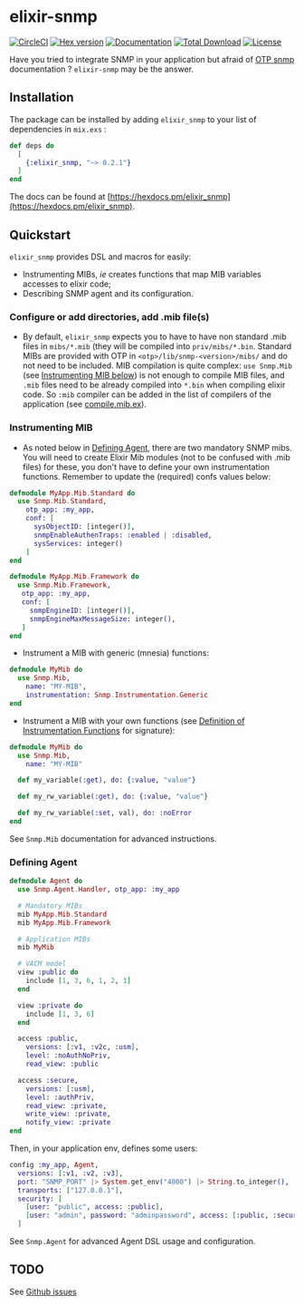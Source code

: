 # elixir-snmp

[![CircleCI](https://circleci.com/gh/jeanparpaillon/elixir-snmp.svg?style=shield)](https://app.circleci.com/pipelines/github/jeanparpaillon/elixir-snmp)
[![Hex version](https://img.shields.io/hexpm/v/elixir_snmp.svg "Hex version")](https://hex.pm/packages/elixir_snmp)
[![Documentation](https://img.shields.io/badge/hex-docs-green.svg)](https://hexdocs.pm/elixir_snmp/)
[![Total Download](https://img.shields.io/hexpm/dt/elixir_snmp.svg?maxAge=2592000)](https://hex.pm/packages/elixir_snmp)
[![License](https://img.shields.io/hexpm/l/elixir_snmp.svg?maxAge=259200)](https://github.com/jeanparpaillon/elixir_snmp/blob/master/LICENSE)

Have you tried to integrate SNMP in your application but afraid of [OTP
snmp](http://erlang.org/doc/man/SNMP_app.html) documentation ? `elixir-snmp` may
be the answer.

## Installation

The package can be installed by adding `elixir_snmp` to your list of dependencies in `mix.exs` :

``` elixir
def deps do
  [
    {:elixir_snmp, "~> 0.2.1"}
  ]
end
```

The docs can be found at [https://hexdocs.pm/elixir_snmp](https://hexdocs.pm/elixir_snmp).

## Quickstart

`elixir_snmp` provides DSL and macros for easily:
* Instrumenting MIBs, *ie* creates functions that map MIB variables accesses to
  elixir code;
* Describing SNMP agent and its configuration.

### Configure or add directories, add .mib file(s)
* By default, `elixir_snmp` expects you to have to have non standard .mib files
in `mibs/*.mib` (they will be compiled into `priv/mibs/*.bin`. Standard MIBs are
provided with OTP in `<otp>/lib/snmp-<version>/mibs/` and do not need to be
included. MIB compilation is quite complex: `use Snmp.Mib` (see [Instrumenting MIB below](https://github.com/jeanparpaillon/elixir-snmp#instrumenting-mib))
is not enough to compile MIB files, and `.mib` files need to be already compiled
into `*.bin` when compiling elixir code. So `:mib` compiler can be added in the
list of compilers of the application (see [compile.mib.ex](https://github.com/jeanparpaillon/elixir-snmp/blob/master/lib/mix/tasks/compile.mib.ex)).

### Instrumenting MIB
* As noted below in [Defining Agent](https://github.com/jeanparpaillon/elixir-snmp#defining-agent), there are two mandatory SNMP mibs. You
will need to create Elixir Mib modules (not to be confused with .mib files) for
these, you don't have to define your own instrumentation functions. Remember to
update the (required) confs values below:

``` elixir
defmodule MyApp.Mib.Standard do
  use Snmp.Mib.Standard,
    otp_app: :my_app,
    conf: [
      sysObjectID: [integer()],
      snmpEnableAuthenTraps: :enabled | :disabled,
      sysServices: integer()
    ]
end
```

``` elixir
defmodule MyApp.Mib.Framework do
  use Snmp.Mib.Framework,
   otp_app: :my_app,
   conf: [
     snmpEngineID: [integer()],
     snmpEngineMaxMessageSize: integer(),
   ]
end
```
* Instrument a MIB with generic (mnesia) functions:

``` elixir
defmodule MyMib do
  use Snmp.Mib,
    name: "MY-MIB",
    instrumentation: Snmp.Instrumentation.Generic
end
```

* Instrument a MIB with your own functions (see [Definition of Instrumentation
  Functions](http://erlang.org/doc/apps/snmp/snmp_def_instr_functions.html) for signature):

``` elixir
defmodule MyMib do
  use Snmp.Mib,
    name: "MY-MIB"

  def my_variable(:get), do: {:value, "value"}

  def my_rw_variable(:get), do: {:value, "value"}

  def my_rw_variable(:set, val), do: :noError
end
```

See `Snmp.Mib` documentation for advanced instructions.

### Defining Agent

``` elixir
defmodule Agent do
  use Snmp.Agent.Handler, otp_app: :my_app

  # Mandatory MIBs
  mib MyApp.Mib.Standard
  mib MyApp.Mib.Framework

  # Application MIBs
  mib MyMib

  # VACM model
  view :public do
    include [1, 3, 6, 1, 2, 1]
  end

  view :private do
    include [1, 3, 6]
  end

  access :public,
    versions: [:v1, :v2c, :usm],
    level: :noAuthNoPriv,
    read_view: :public

  access :secure,
    versions: [:usm],
    level: :authPriv,
    read_view: :private,
    write_view: :private,
    notify_view: :private
end
```

Then, in your application env, defines some users:

``` elixir
config :my_app, Agent,
  versions: [:v1, :v2, :v3],
  port: "SNMP_PORT" |> System.get_env("4000") |> String.to_integer(),
  transports: ["127.0.0.1"],
  security: [
    [user: "public", access: :public],
    [user: "admin", password: "adminpassword", access: [:public, :secure]]
  ]
```

See `Snmp.Agent` for advanced Agent DSL usage and configuration.

## TODO

See [Github issues](https://github.com/jeanparpaillon/elixir-snmp/issues)
